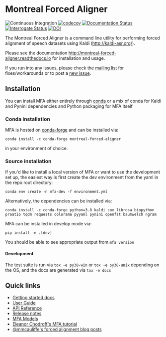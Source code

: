 # Montreal Forced Aligner

![Continuous Integration](https://github.com/MontrealCorpusTools/Montreal-Forced-Aligner/actions/workflows/main.yml/badge.svg)
[![codecov](https://codecov.io/gh/MontrealCorpusTools/Montreal-Forced-Aligner/branch/main/graph/badge.svg?token=GgfM9GXFJ4)](https://codecov.io/gh/MontrealCorpusTools/Montreal-Forced-Aligner)
[![Documentation Status](https://readthedocs.org/projects/montreal-forced-aligner/badge/?version=latest)](http://montreal-forced-aligner.readthedocs.io/en/latest/?badge=latest)
[![Interrogate Status](https://montreal-forced-aligner.readthedocs.io/en/latest/_static/interrogate_badge.svg)](https://github.com/MontrealCorpusTools/montreal-forced-aligner/)
[![DOI](https://zenodo.org/badge/44983969.svg)](https://zenodo.org/badge/latestdoi/44983969)

The Montreal Forced Aligner is a command line utility for performing forced alignment of speech datasets using Kaldi (http://kaldi-asr.org/).

Please see the documentation http://montreal-forced-aligner.readthedocs.io for installation and usage.

If you run into any issues, please check the [mailing list](https://groups.google.com/forum/#!forum/mfa-users) for fixes/workarounds or to post a [new issue](https://github.com/MontrealCorpusTools/Montreal-Forced-Aligner/issues).

## Installation

You can install MFA either entirely through [conda](https://docs.conda.io/en/latest/) or a mix of conda for Kaldi and Pynini dependencies and Python packaging for MFA itself

### Conda installation

MFA is hosted on [conda-forge](https://conda-forge.org/) and can be installed via:

```
conda install -c conda-forge montreal-forced-aligner
```

in your environment of choice.

### Source installation

If you'd like to install a local version of MFA or want to use the development set up, the easiest way is first create the dev environment from the yaml in the repo root directory:

```
conda env create -n mfa-dev -f environment.yml
```

Alternatively, the dependencies can be installed via:

```
conda install -c conda-forge python=3.8 kaldi sox librosa biopython praatio tqdm requests colorama pyyaml pynini openfst baumwelch ngram
```

MFA can be installed in develop mode via:

```
pip install -e .[dev]
```

You should be able to see appropriate output from `mfa version`

#### Development

The test suite is run via `tox -e py38-win` or `tox -e py38-unix` depending on the OS, and the docs are generated via `tox -e docs`


## Quick links

* [Getting started docs](https://montreal-forced-aligner.readthedocs.io/en/latest/getting_started.html)
* [User Guide](https://montreal-forced-aligner.readthedocs.io/en/latest/user_guide/index.html)
* [API Reference](https://montreal-forced-aligner.readthedocs.io/en/latest/reference/index.html)
* [Release notes](https://montreal-forced-aligner.readthedocs.io/en/latest/changelog/index.html)
* [MFA Models](https://github.com/MontrealCorpusTools/mfa-models)
* [Eleanor Chodroff's MFA tutorial](https://www.eleanorchodroff.com/tutorial/montreal-forced-aligner-v2.html)
* [@mmcauliffe's forced alignment blog posts](https://memcauliffe.com/tag/forced-alignment.html)
